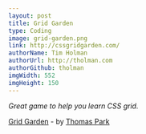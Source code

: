 ```yaml
---
layout: post
title: Grid Garden
type: Coding
image: grid-garden.png
link: http://cssgridgarden.com/
authorName: Tim Holman
authorUrl: http://tholman.com
authorGithub: tholman
imgWidth: 552
imgHeight: 150
---
```


_Great game to help you learn CSS grid._

[Grid Garden](http://cssgridgarden.com/) - by [Thomas Park](http://thomaspark.co/)
